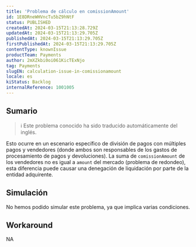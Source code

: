 ```yaml
---
title: 'Problema de cálculo en comissionAmount'
id: 1E8DRneWHVncTu5bZ9hNtF
status: PUBLISHED
createdAt: 2024-03-15T21:13:28.729Z
updatedAt: 2024-03-15T21:13:29.705Z
publishedAt: 2024-03-15T21:13:29.705Z
firstPublishedAt: 2024-03-15T21:13:29.705Z
contentType: knownIssue
productTeam: Payments
author: 2mXZkbi0oi061KicTExNjo
tag: Payments
slugEN: calculation-issue-in-comissionamount
locale: es
kiStatus: Backlog
internalReference: 1001005
---
```


## Sumario

>ℹ️ Este problema conocido ha sido traducido automáticamente del inglés.


Esto ocurre en un escenario específico de división de pagos con múltiples pagos y vendedores (donde ambos son responsables de los gastos de procesamiento de pagos y devoluciones). La suma de `comissionAmount` de los vendedores no es igual a `amount` del mercado (problema de redondeo), esta diferencia puede causar una denegación de liquidación por parte de la entidad adquirente.



## Simulación


No hemos podido simular este problema, ya que implica varias condiciones.



## Workaround


NA




